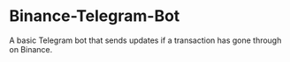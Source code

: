 # Binance-Telegram-Bot
A basic Telegram bot that sends updates if a transaction has gone through on Binance.
